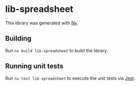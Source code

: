 # lib-spreadsheet

This library was generated with [Nx](https://nx.dev).

## Building

Run `nx build lib-spreadsheet` to build the library.

## Running unit tests

Run `nx test lib-spreadsheet` to execute the unit tests via [Jest](https://jestjs.io).
